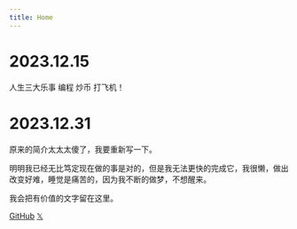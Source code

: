 ```yaml
---
title: Home
---
```


# 2023.12.15

人生三大乐事 编程 炒币 打飞机！

# 2023.12.31

原来的简介太太太傻了，我要重新写一下。

明明我已经无比笃定现在做的事是对的，但是我无法更快的完成它，我很懒，做出改变好难，睡觉是痛苦的，因为我不断的做梦，不想醒来。

我会把有价值的文字留在这里。

[GitHub](https://github.com/sumuen)
[𝕏](https://twitter.com/muzi93040929)